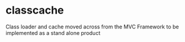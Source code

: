 classcache
==========

Class loader and cache moved across from the MVC Framework to be implemented as a stand alone product 
